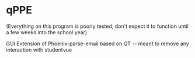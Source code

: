 # qPPE

(Everything on this program is poorly tested, don't expect it to function until a few weeks into the school year)

GUI Extension of Phoenix-parse-email based on QT -- meant to remove any interaction with studentvue
